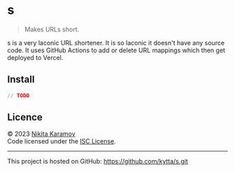 # s

> Makes URLs short.

s is a very laconic URL shortener. It is so laconic it doesn't have any source
code. It uses GitHub Actions to add or delete URL mappings which then get
deployed to Vercel.

## Install

```c
// TODO
```

## Licence

© 2023 [Nikita Karamov]\
Code licensed under the [ISC License].

---

This project is hosted on GitHub:
<https://github.com/kytta/s.git>

[isc license]: https://spdx.org/licenses/ISC.html
[nikita karamov]: https://www.kytta.dev/
